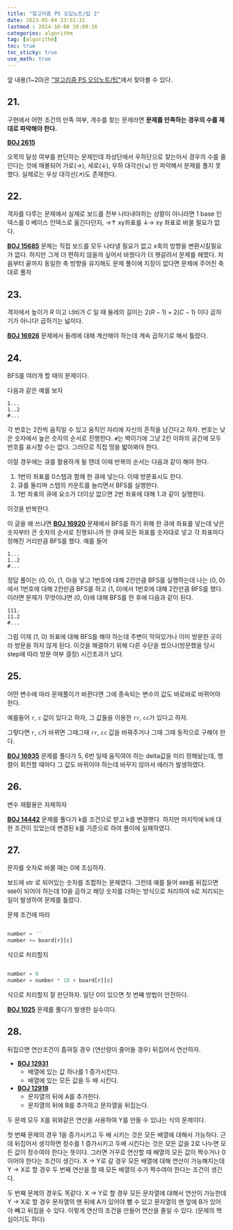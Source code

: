 ```yaml
---
title: "알고리즘 PS 오답노트/팁 2"
date: 2023-05-04 23:51:31
lastmod : 2024-10-08 10:09:16
categories: algorithm
tag: [algorithm]
toc: true
toc_sticky: true
use_math: true
---
```


앞 내용(1~20)은 ["알고리즘 PS 오답노트/팁"](https://helpingstar.github.io/algorithm/algorithm_tip/)에서 찾아볼 수 있다.

## 21.

구현에서 어떤 조건의 만족 여부, 개수를 찾는 문제라면 **문제를 만족하는 경우의 수를 제대로 파악해야 한다.**

[**BOJ 2615**](https://www.acmicpc.net/problem/2615)

오목의 달성 여부를 판단하는 문제인데 좌상단에서 우하단으로 찾는아서 경우의 수를 줄인다는 것에 매몰되어 가로(→), 세로(↓), 우하 대각선(↘) 만 파악해서 문제를 풀지 못했다. 실제로는 우상 대각선(↗)도 존재한다.

## 22.

격자를 다루는 문제에서 실제로 보드를 전부 나타내야하는 상황이 아니라면 1 base 인덱스를 0 베이스 인덱스로 옮긴다던지, →↑ xy좌표를 ↓→ xy 좌표로 바꿀 필요가 없다.

[**BOJ 15685**](https://www.acmicpc.net/problem/15685) 문제는 직접 보드를 모두 나타낼 필요가 없고 x축의 방향을 변환시킬필요가 없다. 하지만 그게 더 편하지 않을까 싶어서 바꿨다가 더 헷갈려서 문제를 헤멨다. 처음부터 끝까지 동일한 축 방향을 유지해도 문제 풀이에 지장이 없다면 문제에 주어진 축 대로 풀자

## 23.

격자에서 높이가 $R$ 이고 너비가 $C$ 일 때 둘레의 길이는 $2(R-1)+2(C-1)$ 이다 곱하기가 아니다! 곱하기는 넓이다.

[**BOJ 16926**](https://www.acmicpc.net/problem/16926) 문제에서 둘레에 대해 계산해야 하는데 계속 곱하기로 해서 틀렸다.

## 24.

BFS를 여러개 할 때의 문제이다.

다음과 같은 예를 보자

```
1...
1..2
#...
```

각 번호는 2칸씩 움직일 수 있고 움직인 자리에 자신의 흔적을 남긴다고 하자. 번호는 낮은 숫자에서 높은 숫자의 순서로 진행한다. `#`는 벽이기에 그냥 2칸 이하의 공간에 모두 번호를 표시할 수는 없다. 그러므로 직접 땅을 밟아봐야 한다.

이럴 경우에는 큐를 활용하게 될 텐데 이때 반복의 순서는 다음과 같이 해야 한다.

1. 1번의 좌표를 0스텝과 함께 한 큐에 넣는다. 이때 방문표시도 한다.
2. 큐를 돌리며 스텝의 카운트를 늘리면서 BFS를 실행한다.
3. 1번 좌표의 큐에 요소가 더이상 없으면 2번 좌표에 대해 1.과 같이 실행한다.

이것을 반복한다.

이 글을 왜 쓰냐면 [**BOJ 16920**](https://www.acmicpc.net/problem/16920) 문제에서 BFS를 하기 위해 한 큐에 좌표를 넣는데 낮은 숫자부터 큰 숫자의 순서로 진행되니까 한 큐에 모든 좌표를 숫자대로 넣고 각 좌표마다 정해진 거리만큼 BFS를 했다. 예를 들어

```
1...
1..2
#...
```
정답 풀이는 (0, 0), (1, 0)을 넣고 1번호에 대해 2칸만큼 BFS를 실행하는데 나는 (0, 0)에서 1번호에 대해 2칸만큼 BFS를 하고 (1, 0)에서 1번호에 대해 2칸만큼 BFS를 했다. 이러면 문제가 무엇이냐면 (0, 0)에 대해 BFS를 한 후에 다음과 같이 된다.

```
111.
11.2
#...
```

그럼 이제 (1, 0) 좌표에 대해 BFS를 해야 하는데 주변이 막혀있거나 이미 방문한 곳이라 방문을 하지 않게 된다. 이것을 해결하기 위해 다른 수단을 썼으나(방문했을 당시 step에 따라 방문 여부 결정) 시간초과가 났다.

## 25.

어떤 변수에 따라 문제풀이가 바뀐다면 그에 종속되는 변수의 값도 바로바로 바뀌어야 한다.

예를들어 `r`, `c` 값이 있다고 하자, 그 값들을 이용한 `rr`, `cc`가 있다고 하자.

그렇다면 `r`, `c`가 바뀌면 그때그때 `rr`, `cc` 값을 바꿔주거나 그때 그때 동적으로 구해야 한다.

[**BOJ 16935**](https://www.acmicpc.net/problem/16935) 문제를 풀다가 5, 6번 일때 움직여야 하는 delta값을 미리 정해놨는데, 행렬이 회전할 때마다 그 값도 바뀌어야 하는데 바꾸지 않아서 에러가 발생하였다.

## 26.

변수 재활용은 자제하자

[**BOJ 14442**](https://www.acmicpc.net/problem/14442) 문제를 풀다가 k를 조건으로 받고 k를 변경햇다. 하지만 마지막에 k에 대한 조건이 있었는데 변경된 k를 기준으로 하여 풀이에 실패하였다.


## 27.

문자를 숫자로 바꿀 때는 0에 조심하자.

보드에 str 로 되어있는 숫자를 조합하는 문제였다. 그런데 예를 들어 `009`를 뒤집으면 `900`이 되어야 하는데 10을 곱하고 해당 숫자를 더하는 방식으로 처리하여 `9`로 처리되는 일이 발생하여 문제를 틀렸다.

문제 조건에 따라
```python

number = ''
number += board[r][c]
```

식으로 처리할지

```python

number = 0
number = number * 10 + board[r][c]
```

식으로 처리할지 잘 판단하자. 일단 0이 있으면 첫 번째 방법이 안전하다.

[**BOJ 1025**](https://www.acmicpc.net/problem/1025) 문제를 풀다가 발생한 실수이다.

## 28.

뒤집으면 연산조건이 좁혀질 경우 (연산량이 줄어들 경우) 뒤집어서 연산하자.

* [**BOJ 12931**](https://www.acmicpc.net/problem/12931)
  * 배열에 있는 값 하나를 1 증가시킨다.
  * 배열에 있는 모든 값을 두 배 시킨다.
* [**BOJ 12919**](https://www.acmicpc.net/problem/12919)
  * 문자열의 뒤에 A를 추가한다.
  * 문자열의 뒤에 B를 추가하고 문자열을 뒤집는다.

두 문제 모두 X를 위와같은 연산을 사용하여 Y를 만들 수 있냐는 식의 문제이다.

첫 번째 문제의 경우 1을 증가시키고 두 배 시키는 것은 모든 배열에 대해서 가능하다. 근데 뒤집어서 생각하면 정수를 1 증가시키고 두배 시킨다는 것은 모든 값을 2로 나누면 모든 값이 정수여야 한다는 뜻이다. 그러면 거꾸로 연산할 때 배열의 모든 값이 짝수거나 0이어야 한다는 조건이 생긴다. X -> Y로 갈 경우 모든 배열에 대해 연산이 가능해지는데 Y -> X로 할 경우 두 번째 연산을 할 때 모든 배열의 수가 짝수여야 한다는 조건이 생긴다.

두 번째 문제의 경우도 똑같다. X -> Y로 할 경우 모든 문자열에 대해서 연산이 가능한데 Y -> X로 할 경우 문자열의 맨 뒤에 A가 있어야 뺄 수 있고 문자열의 맨 앞에 B가 있어야 빼고 뒤집을 수 있다. 이렇게 연산의 조건을 만들어 연산을 줄일 수 있다. (문제의 핵심이기도 하다)